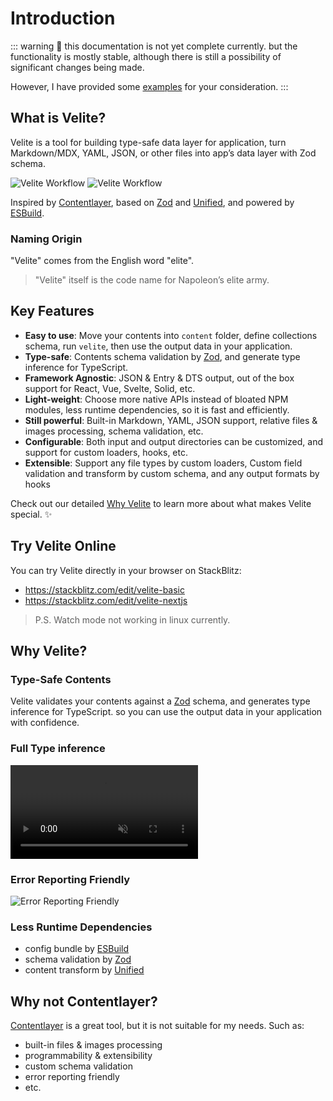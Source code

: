 # Introduction

::: warning
🚧 this documentation is not yet complete currently. but the functionality is mostly stable, although there is still a possibility of significant changes being made.

However, I have provided some [examples](https://github.com/zce/velite/tree/main/examples) for your consideration.
:::

## What is Velite?

Velite is a tool for building type-safe data layer for application, turn Markdown/MDX, YAML, JSON, or other files into app’s data layer with Zod schema.

![Velite Workflow](/assets/flow-dark.svg#dark 'Velite Workflow')
![Velite Workflow](/assets/flow.svg#light 'Velite Workflow')

Inspired by [Contentlayer](https://contentlayer.dev), based on [Zod](https://zod.dev) and [Unified](https://unifiedjs.com), and powered by [ESBuild](https://esbuild.github.io).

### Naming Origin

"Velite" comes from the English word "elite".

> "Velite" itself is the code name for Napoleon’s elite army.

## Key Features

- **Easy to use**: Move your contents into `content` folder, define collections schema, run `velite`, then use the output data in your application.
- **Type-safe**: Contents schema validation by [Zod](https://zod.dev), and generate type inference for TypeScript.
- **Framework Agnostic**: JSON & Entry & DTS output, out of the box support for React, Vue, Svelte, Solid, etc.
- **Light-weight**: Choose more native APIs instead of bloated NPM modules, less runtime dependencies, so it is fast and efficiently.
- **Still powerful**: Built-in Markdown, YAML, JSON support, relative files & images processing, schema validation, etc.
- **Configurable**: Both input and output directories can be customized, and support for custom loaders, hooks, etc.
- **Extensible**: Support any file types by custom loaders, Custom field validation and transform by custom schema, and any output formats by hooks

Check out our detailed [Why Velite](#why-velite) to learn more about what makes Velite special. ✨

## Try Velite Online

You can try Velite directly in your browser on StackBlitz:

- https://stackblitz.com/edit/velite-basic
- https://stackblitz.com/edit/velite-nextjs

> P.S. Watch mode not working in linux currently.

## Why Velite?

### Type-Safe Contents

Velite validates your contents against a [Zod](https://zod.dev) schema, and generates type inference for TypeScript. so you can use the output data in your application with confidence.

### Full Type inference

<p><video src="/assets/type-inference.mp4" loop muted autoplay /></p>

### Error Reporting Friendly

![Error Reporting Friendly](/assets/error-reporting-friendly.jpg)

### Less Runtime Dependencies

- config bundle by [ESBuild](https://esbuild.github.io)
- schema validation by [Zod](https://zod.dev)
- content transform by [Unified](https://unifiedjs.com)

## Why not Contentlayer?

[Contentlayer](https://contentlayer.dev) is a great tool, but it is not suitable for my needs. Such as:

- built-in files & images processing
- programmability & extensibility
- custom schema validation
- error reporting friendly
- etc.
